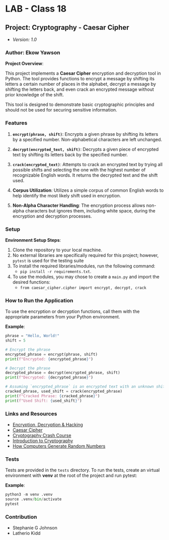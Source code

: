 # LAB - Class 18

## Project: Cryptography - Caesar Cipher

- *Version: 1.0*

### Author: Ekow Yawson

**Project Overview**:

This project implements a **Caesar Cipher** encryption and decryption tool in Python. The tool provides functions to encrypt a message by shifting its letters a certain number of places in the alphabet, decrypt a message by shifting the letters back, and even crack an encrypted message without prior knowledge of the shift.

This tool is designed to demonstrate basic cryptographic principles and should not be used for securing sensitive information.

### Features

1. **`encrypt(phrase, shift)`**: Encrypts a given phrase by shifting its letters by a specified number. Non-alphabetical characters are left unchanged.

2. **`decrypt(encrypted_text, shift)`**: Decrypts a given piece of encrypted text by shifting its letters back by the specified number.

3. **`crack(encrypted_text)`**: Attempts to crack an encrypted text by trying all possible shifts and selecting the one with the highest number of recognizable English words. It returns the decrypted text and the shift used.

4. **Corpus Utilization**: Utilizes a simple corpus of common English words to help identify the most likely shift used in encryption.

5. **Non-Alpha Character Handling**: The encryption process allows non-alpha characters but ignores them, including white space, during the encryption and decryption processes.

### Setup

**Environment Setup Steps**:

1. Clone the repository to your local machine.
2. No external libraries are specifically required for this project; however, `pytest` is used for the testing suite
3. To install the required libraries/modules, run the following command:
   - `pip install -r requirements.txt`.
4. To use the modules, you may chose to create a `main.py` and import the desired functions:
   - `from caesar_cipher.cipher import encrypt, decrypt, crack`

### How to Run the Application

To use the encryption or decryption functions, call them with the appropriate parameters from your Python environment.

**Example**:

```python
phrase = "Hello, World!"
shift = 5

# Encrypt the phrase
encrypted_phrase = encrypt(phrase, shift)
print(f"Encrypted: {encrypted_phrase}")

# Decrypt the phrase
decrypted_phrase = decrypt(encrypted_phrase, shift)
print(f"Decrypted: {decrypted_phrase}")

# Assuming `encrypted_phrase` is an encrypted text with an unknown shift
cracked_phrase, used_shift = crack(encrypted_phrase)
print(f"Cracked Phrase: {cracked_phrase}")
print(f"Used Shift: {used_shift}")
```

### Links and Resources

- [Encryption, Decryption & Hacking](https://www.khanacademy.org/computing/computers-and-internet/xcae6f4a7ff015e7d:online-data-security/xcae6f4a7ff015e7d:data-encryption-techniques/a/encryption-decryption-and-code-cracking)
- [Caesar Cipher](https://en.wikipedia.org/wiki/Caesar_cipher)
- [Cryptography Crash Course](https://www.youtube.com/watch?v=jhXCTbFnK8o)
- [Introduction to Cryptography](https://thebestvpn.com/cryptography/)
- [How Computers Generate Random Numbers](https://www.howtogeek.com/183051/htg-explains-how-computers-generate-random-numbers/)

### Tests

Tests are provided in the `tests` directory. To run the tests, create an virtual environment with **venv** at the root of the project and run pytest:

**Example**:

```python
python3 -m venv .venv
source .venv/bin/activate
pytest
```

### Contribution

- Stephanie G Johnson
- Latherio Kidd

